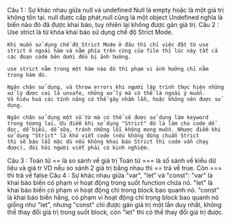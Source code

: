 Câu 1 : Sự khác nhau giữa null và undefined
	Null là empty hoặc là một giá trị không tồn tại. null được cấp phát,null cũng là một object
	Undefined nghĩa là biến nào đó đã được khai báo, tuy nhiên lại không được gán giá trị.
Câu 2 : 
	Use strict là từ khóa khai báo sử dụng chế độ Strict Mode.

	Khi muốn sử dụng chế độ Strict Mode ở đâu thì chỉ việc đặt từ use strict ở ngoài hàm và nằm phía trên cùng của file thì lúc này tất cả các đoạn code bên dưới đều bị ảnh hưởng.

	use strict nằm trong một hàm nào đó thì phạm vi ảnh hưởng chỉ nằm trong hàm đó.

	Ngăn chặn sử dụng, và throw errors khi người lập trình thực hiện những xử lý được coi là unsafe, những xử lý mà có thể là ngoài ý muốn.
	Vô hiệu hoá các tính năng có thể gây nhầm lẫn, hoặc không nên được sử dụng.

	Ngăn chặn sử dụng một số từ mà có thể sẽ được sử dụng làm keyword trong tương lai. Ưu điểm khi sử dụng "Strict" đó là làm cho code dễ 		đọc, dễ hiểu, dễ sữa, tránh những lỗi không mong muốn. Nhược điểm khi sử dụng "Strict" là khó viết code (nếu không đúng chuẩn Strict 		thì sẽ báo lỗi mặc dù nếu không khai báo Strict thì code vẫn chạy được), đòi hỏi người viết phải có kinh nghiệm.
Câu 3 : 
	Toán tử == là so sánh về giá trị
	Toán tử === là số sánh về kiểu dữ liệu và giá tr
	VD nếu so sánh 2 giá trị bằng nhau thì == trả về true. Còn === thì trả về false
Câu 4 :
	Sự khác nhau giữa "var", "let" và "const": "var" là khai báo biến có phạm vi hoạt động trong suốt function chứa nó. "let" là khai báo biến có phạm vi hoạt động chỉ trong block bao quanh nó. "const" là khai báo biến hằng, có phạm vi hoạt động chỉ trọng block bao quanh nó giống như "let", nhưng "const" chỉ được gán giá trị một lần duy nhất, không thể thay đổi giá trị trong suốt block, còn "let" thì có thể thay đổi giá trị được.
	
	
